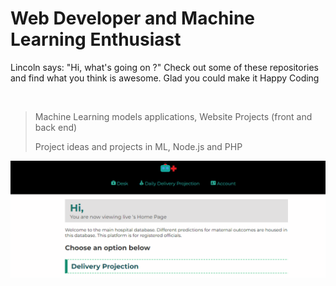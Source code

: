 # Web Developer and Machine Learning Enthusiast

   <!--![Tiprock network](https://github.com/tiprock-network/tiprock-network/blob/main/codecycle.png?raw=true)-->
<p>Lincoln says: "Hi, what's going on ?" Check out some of these repositories and find what you think is awesome. Glad you could make it Happy Coding</p>
<br>

> Machine Learning models applications, Website Projects (front and back end)
>
> Project ideas and projects in ML, Node.js and PHP

![Birth Prediction Homepage](https://github.com/tiprock-network/Intelligent-Antenatal-Care-Assistant-/blob/master/deliverysystem.gif?raw=true)



